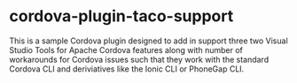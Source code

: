 # cordova-plugin-taco-support
This is a sample Cordova plugin designed to add in support three two Visual Studio Tools for Apache Cordova features along with number of workarounds for Cordova issues such that they work with the standard Cordova CLI and deriviatives like the Ionic CLI or PhoneGap CLI.

